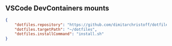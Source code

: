 ## VSCode DevContainers mounts

```json
{
    "dotfiles.repository": "https://github.com/dimitarchristoff/dotfiles.git",
    "dotfiles.targetPath": "~/dotfiles",
    "dotfiles.installCommand": "install.sh"
}
```

